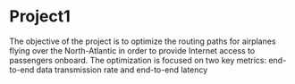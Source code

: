 # Project1
The objective of the project is to optimize the routing paths for airplanes flying over the North-Atlantic in order to provide Internet access to passengers onboard. The optimization is focused on two key metrics: end- to-end data transmission rate and end-to-end latency
